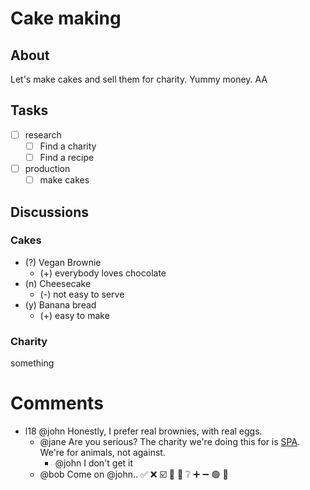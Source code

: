 # Cake making

## About
Let's make cakes and sell them for charity.
    Yummy money.
        AA

## Tasks
- [ ] research
    - [ ] Find a charity
    - [ ] Find a recipe
- [ ] production
    - [ ] make cakes

## Discussions

### Cakes
- (?) Vegan Brownie
    - (+) everybody loves chocolate
- (n) Cheesecake
    - (-) not easy to serve
- (y) Banana bread
    - (+) easy to make

### Charity
something

# Comments
- l18 @john
  Honestly, I prefer real brownies, with real eggs.
  - @jane
    Are you serious? The charity we're doing this for is [SPA](https://www.la-spa.fr/).
    We're for animals, not against.
    - @john
      I don't get it
  - @bob
    Come on @john..
✅
❌
☑️
🔘
🔳
❔
➕
➖
🟢
🔴